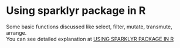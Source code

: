 # Using sparklyr package in R <br />
Some basic functions discussed like select, filter, mutate, transmute, arrange. <br />
You can see detailed explanation at <a href='http://www.junaideffendi.com/2017/08/using-sparklyr-package-in-r.html'>USING SPARKLYR PACKAGE IN R</a><br />

